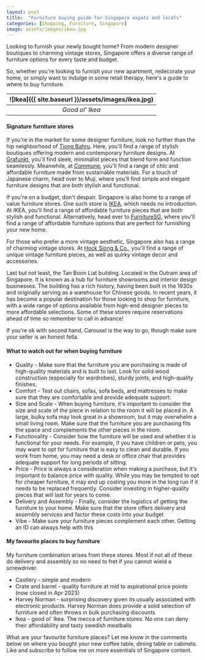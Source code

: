 ```yaml
---
layout: post
title:  "Furniture buying guide for Singapore expats and locals"
categories: [Shopping, Furniture, Singapore]
image: assets/images/ikea.jpg
---
```

Looking to furnish your newly bought home? From modern designer boutiques to charming vintage stores, Singapore offers a diverse range of furniture options for every taste and budget.

So, whether you're looking to furnish your new apartment, redecorate your home, or simply want to indulge in some retail therapy, here's a guide to where to buy furniture.

| ![Ikea]({{ site.baseurl }}/assets/images/ikea.jpg)
|:--:| 
|  *Good ol' Ikea*  |

#### Signature furniture stores

If you're in the market for some designer furniture, look no further than the hip neighborhood of [Tiong Bahru](https://fromhktosg.github.io/neighbourhood/). Here, you'll find a range of stylish boutiques offering modern and contemporary furniture designs. At [Grafunkt](https://www.grafunkt.com/), you'll find sleek, minimalist pieces that blend form and function seamlessly. Meanwhile, at [Commune](https://www.thecommunelife.com/), you'll find a range of chic and affordable furniture made from sustainable materials. For a touch of Japanese charm, head over to Muji, where you'll find simple and elegant furniture designs that are both stylish and functional.

If you're on a budget, don't despair. Singapore is also home to a range of value furniture stores. One such store is [IKEA](https://www.ikea.com/sg/en/?gclid=EAIaIQobChMIt8SC-Ly__gIVVnV9Ch1SwAhGEAAYASAAEgLBdfD_BwE&gclsrc=aw.ds), which needs no introduction. At IKEA, you'll find a range of affordable furniture pieces that are both stylish and functional. Alternatively, head over to [FurnitureSG](https://www.furnituresg.com.sg/), where you'll find a range of affordable furniture options that are perfect for furnishing your new home.

For those who prefer a more vintage aesthetic, Singapore also has a range of charming vintage stores. At [Hock Siong & Co.](https://www.hocksiong.com.sg/), you'll find a range of unique vintage furniture pieces, as well as quirky vintage decor and accessories. 

Last but not least, the Tan Boon Liat building. Located in the Outram area of Singapore. It is known as a hub for furniture showrooms and interior design businesses. The building has a rich history, having been built in the 1930s and originally serving as a warehouse for Chinese goods. In recent years, it has become a popular destination for those looking to shop for furniture, with a wide range of options available from high-end designer pieces to more affordable selections. Some of these stores require reservations ahead of time so remember to call in advance!

If you’re ok with second hand, Carousel is the way to go, though make sure your seller is an honest fella.

#### What to watch out for when buying furniture

+ Quality - Make sure that the furniture you are purchasing is made of high-quality materials and is built to last. Look for solid wood construction (especially for wardrobes), sturdy joints, and high-quality finishes.
+ Comfort - Test out chairs, sofas, sofa beds, and mattresses to make sure that they are comfortable and provide adequate support.
+ Size and Scale - When buying furniture, it's important to consider the size and scale of the piece in relation to the room it will be placed in. A large, bulky sofa may look great in a showroom, but it may overwhelm a small living room. Make sure that the furniture you are purchasing fits the space and complements the other pieces in the room.
+ Functionality - Consider how the furniture will be used and whether it is functional for your needs. For example, if you have children or pets, you may want to opt for furniture that is easy to clean and durable. If you work from home, you may need a desk or office chair that provides adequate support for long periods of sitting.
+ Price - Price is always a consideration when making a purchase, but it's important to balance price with quality. While you may be tempted to opt for cheaper furniture, it may end up costing you more in the long run if it needs to be replaced frequently. Consider investing in higher-quality pieces that will last for years to come.
+ Delivery and Assembly - Finally, consider the logistics of getting the furniture to your home. Make sure that the store offers delivery and assembly services and factor these costs into your budget
+ Vibe - Make sure your furniture pieces complement each other. Getting an ID can always help with this

#### My favourite places to buy furniture

My furniture combination arises from these stores. Most if not all of these do delivery and assembly so no need to fret if you cannot wield a screwdriver.

+ Castlery - simple and modern 
+ Crate and barrel - quality furniture at mid to aspirational price points (now closed in Apr 2023)
+ Harvey Norman - surprising discovery given its usually associated with electronic products. Harvey Norman does provide a solid selection of furniture and often throws in bulk purchasing discounts
+ Ikea - good ol’ Ikea. The mecca of furniture stores. No one can deny their affordability and tasty swedish meatballs

What are your favourite furniture places? Let me know in the comments below on where you bought your new coffee table, dining table or cabinets. Like and subscribe to follow me on more essentials of Singapore content.